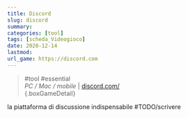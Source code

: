 ```yaml
---
title: Discord
slug: discord
summary: 
categories: [tool]
tags: [scheda_Videogioco]
date: 2020-12-14
lastmod: 
url_game: https://discord.com
---
```

> #tool #essential  
> *PC / Mac / mobile*  | [discord.com/](https://discord.com)   
{.boxGameDetail}

la piattaforma di discussione indispensabile
#TODO/scrivere 